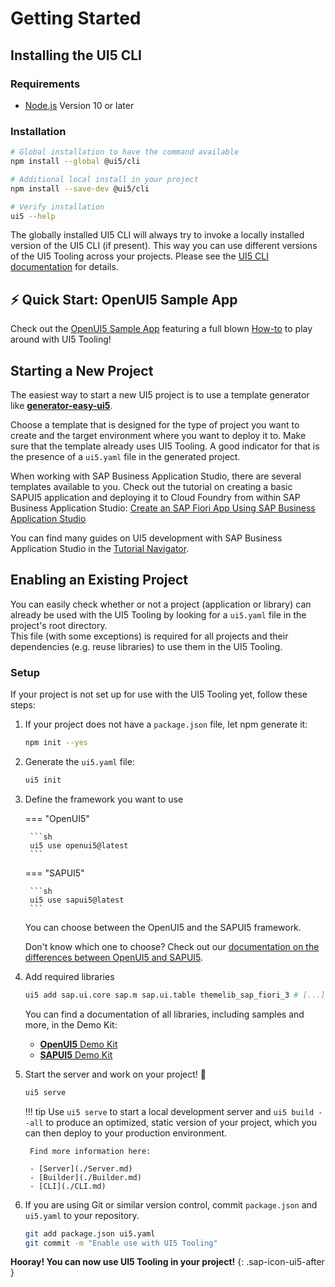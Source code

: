 # Getting Started
## Installing the UI5 CLI
### Requirements
- [Node.js](https://nodejs.org/) Version 10 or later

### Installation
```sh
# Global installation to have the command available
npm install --global @ui5/cli

# Additional local install in your project
npm install --save-dev @ui5/cli

# Verify installation
ui5 --help
```

The globally installed UI5 CLI will always try to invoke a locally installed version of the UI5 CLI (if present). This way you can use different versions of the UI5 Tooling across your projects. Please see the [UI5 CLI documentation](./CLI.md#local-vs-global-installation) for details.

## ⚡️ Quick Start: OpenUI5 Sample App
Check out the [OpenUI5 Sample App](https://github.com/SAP/openui5-sample-app) featuring a full blown [How-to](https://github.com/SAP/openui5-sample-app/#openui5-sample-app) to play around with UI5 Tooling!

## Starting a New Project
The easiest way to start a new UI5 project is to use a template generator like [**generator-easy-ui5**](https://github.com/SAP/generator-easy-ui5).

Choose a template that is designed for the type of project you want to create and the target environment where you want to deploy it to.
Make sure that the template already uses UI5 Tooling. A good indicator for that is the presence of a `ui5.yaml` file in the generated project.

When working with SAP Business Application Studio, there are several templates available to you. Check out the tutorial on creating a basic SAPUI5 application and deploying it to Cloud Foundry from within SAP Business Application Studio: [Create an SAP Fiori App Using SAP Business Application Studio](https://developers.sap.com/tutorials/appstudio-fioriapps-create.html)

You can find many guides on UI5 development with SAP Business Application Studio in the [Tutorial Navigator](https://developers.sap.com/tutorial-navigator.html?tag=topic:sapui5&tag=products:technology-platform/sap-business-application-studio).

## Enabling an Existing Project
You can easily check whether or not a project (application or library) can already be used with the UI5 Tooling by looking for a `ui5.yaml` file in the project's root directory.  
This file (with some exceptions) is required for all projects and their dependencies (e.g. reuse libraries) to use them in the UI5 Tooling.

### Setup
If your project is not set up for use with the UI5 Tooling yet, follow these steps:

1. If your project does not have a `package.json` file, let npm generate it:
    ```sh
    npm init --yes
    ```

1. Generate the `ui5.yaml` file:
    ```sh
    ui5 init
    ```

1. Define the framework you want to use

    === "OpenUI5"

        ```sh
        ui5 use openui5@latest
        ```

    === "SAPUI5"

        ```sh
        ui5 use sapui5@latest
        ```

    You can choose between the OpenUI5 and the SAPUI5 framework.

    Don't know which one to choose? Check out our [documentation on the differences between OpenUI5 and SAPUI5](./FAQ.md##whats-the-difference-between-openui5-and-sapui5).

1. Add required libraries
    ```sh
    ui5 add sap.ui.core sap.m sap.ui.table themelib_sap_fiori_3 # [...]
    ```

    You can find a documentation of all libraries, including samples and more, in the Demo Kit:
   
    - [**OpenUI5** Demo Kit](https://openui5.hana.ondemand.com/api)
    - [**SAPUI5** Demo Kit](https://ui5.sap.com/#/api)
    
1. Start the server and work on your project! 🎉
    ```sh
    ui5 serve
    ```

    !!! tip
        Use `ui5 serve` to start a local development server and `ui5 build --all` to produce an optimized, static version of your project, which you can then deploy to your production environment.

        Find more information here:

        - [Server](./Server.md)
        - [Builder](./Builder.md)
        - [CLI](./CLI.md)

1. If you are using Git or similar version control, commit `package.json` and `ui5.yaml` to your repository.
    ```sh
    git add package.json ui5.yaml
    git commit -m "Enable use with UI5 Tooling"
    ```

**Hooray! You can now use UI5 Tooling in your project!**
{: .sap-icon-ui5-after }
